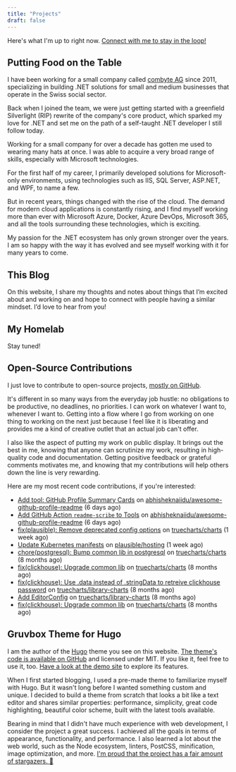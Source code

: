 ```yaml
---
title: "Projects"
draft: false
---
```


Here's what I'm up to right now.
[Connect with me to stay in the loop!](/about#get-in-touch)

## Putting Food on the Table

I have been working for a small company called [combyte AG](https://combyte.ch)
since 2011, specializing in building .NET solutions for small and medium
businesses that operate in the Swiss social sector.

Back when I joined the team, we were just getting started with a greenfield
Silverlight (RIP) rewrite of the company's core product, which sparked my love
for .NET and set me on the path of a self-taught .NET developer I still follow
today.

Working for a small company for over a decade has gotten me used to wearing many
hats at once. I was able to acquire a very broad range of skills, especially
with Microsoft technologies.

For the first half of my career, I primarily developed solutions for
Microsoft-only environments, using technologies such as IIS, SQL Server,
ASP.NET, and WPF, to name a few.

But in recent years, things changed with the rise of the cloud. The demand for
modern cloud applications is constantly rising, and I find myself working more
than ever with Microsoft Azure, Docker, Azure DevOps, Microsoft 365, and all the
tools surrounding these technologies, which is exciting.

My passion for the .NET ecosystem has only grown stronger over the years. I am
so happy with the way it has evolved and see myself working with it for many
years to come.

## This Blog

On this website, I share my thoughts and notes about things that I’m excited
about and working on and hope to connect with people having a similar mindset.
I’d love to hear from you!

## My Homelab

Stay tuned!

## Open-Source Contributions

I just love to contribute to open-source projects,
[mostly on GitHub](https://github.com/schnerring/).

It's different in so many ways from the everyday job hustle: no obligations to
be productive, no deadlines, no priorities. I can work on whatever I want to,
whenever I want to. Getting into a flow where I go from working on one thing to
working on the next just because I feel like it is liberating and provides me a
kind of creative outlet that an actual job can't offer.

I also like the aspect of putting my work on public display. It brings out the
best in me, knowing that anyone can scrutinize my work, resulting in
high-quality code and documentation. Getting positive feedback or grateful
comments motivates me, and knowing that my contributions will help others down
the line is very rewarding.

Here are my most recent code contributions, if you're interested:


- [Add tool: GitHub Profile Summary Cards](https://github.com/abhisheknaiidu/awesome-github-profile-readme/pull/1012) on [abhisheknaiidu/awesome-github-profile-readme](https://github.com/abhisheknaiidu/awesome-github-profile-readme) (6 days ago)
- [Add GitHub Action `readme-scribe` to Tools](https://github.com/abhisheknaiidu/awesome-github-profile-readme/pull/1011) on [abhisheknaiidu/awesome-github-profile-readme](https://github.com/abhisheknaiidu/awesome-github-profile-readme) (6 days ago)
- [fix(plausible): Remove deprecated config options](https://github.com/truecharts/charts/pull/7810) on [truecharts/charts](https://github.com/truecharts/charts) (1 week ago)
- [Update Kubernetes manifests](https://github.com/plausible/hosting/pull/67) on [plausible/hosting](https://github.com/plausible/hosting) (1 week ago)
- [chore(postgresql): Bump common lib in postgresql](https://github.com/truecharts/charts/pull/3141) on [truecharts/charts](https://github.com/truecharts/charts) (8 months ago)
- [fix(clickhouse): Upgrade common lib](https://github.com/truecharts/charts/pull/3138) on [truecharts/charts](https://github.com/truecharts/charts) (8 months ago)
- [fix(clickhouse): Use .data instead of .stringData to retreive clickhouse password](https://github.com/truecharts/library-charts/pull/167) on [truecharts/library-charts](https://github.com/truecharts/library-charts) (8 months ago)
- [Add EditorConfig](https://github.com/truecharts/library-charts/pull/166) on [truecharts/library-charts](https://github.com/truecharts/library-charts) (8 months ago)
- [fix(clickhouse): Upgrade common lib](https://github.com/truecharts/charts/pull/3136) on [truecharts/charts](https://github.com/truecharts/charts) (8 months ago)

## Gruvbox Theme for Hugo

I am the author of the [Hugo](https://gohugo.io) theme you see on this website.
[The theme's code is available on GitHub](https://github.com/schnerring/hugo-theme-gruvbox)
and licensed under MIT. If you like it, feel free to use it, too.
[Have a look at the demo site](https://hugo-theme-gruvbox.schnerring.net) to
explore its features.

When I first started blogging, I used a pre-made theme to familiarize myself
with Hugo. But it wasn't long before I wanted something custom and unique. I
decided to build a theme from scratch that looks a bit like a text editor and
shares similar properties: performance, simplicity, great code highlighting,
beautiful color scheme, built with the latest tools available.

Bearing in mind that I didn't have much experience with web development, I
consider the project a great success. I achieved all the goals in terms of
appearance, functionality, and performance. I also learned a lot about the web
world, such as the Node ecosystem, linters, PostCSS, minification, image
optimization, and more.
[I'm proud that the project has a fair amount of stargazers. 🤩](https://github.com/schnerring/hugo-theme-gruvbox/stargazers)
